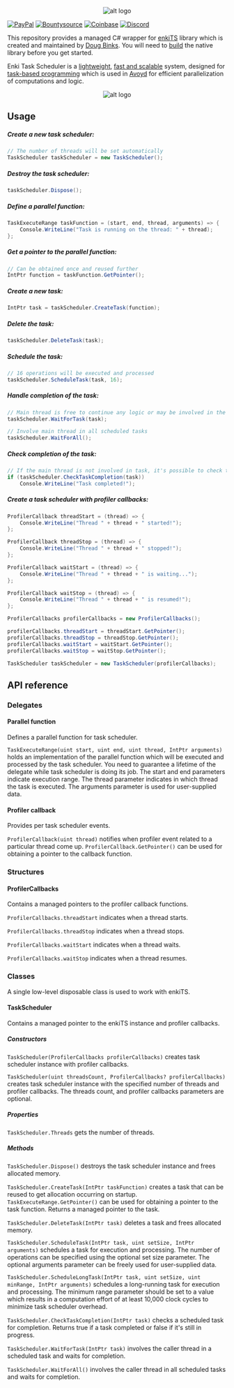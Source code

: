 <p align="center"> 
  <img src="https://i.imgur.com/Cla0umu.png" alt="alt logo">
</p>

[![PayPal](https://drive.google.com/uc?id=1OQrtNBVJehNVxgPf6T6yX1wIysz1ElLR)](https://www.paypal.me/nxrighthere) [![Bountysource](https://drive.google.com/uc?id=19QRobscL8Ir2RL489IbVjcw3fULfWS_Q)](https://salt.bountysource.com/checkout/amount?team=nxrighthere) [![Coinbase](https://drive.google.com/uc?id=1LckuF-IAod6xmO9yF-jhTjq1m-4f7cgF)](https://commerce.coinbase.com/checkout/03e11816-b6fc-4e14-b974-29a1d0886697) [![Discord](https://discordapp.com/api/guilds/515987760281288707/embed.png)](https://discord.gg/ceaWXVw)

This repository provides a managed C# wrapper for [enkiTS](https://github.com/dougbinks/enkiTS) library which is created and maintained by [Doug Binks](https://github.com/dougbinks). You will need to [build](https://github.com/dougbinks/enkiTS#building) the native library before you get started.

Enki Task Scheduler is a [lightweight](https://www.enkisoftware.com/devlogpost-20150905-1-Internals-of-a-lightweight-task-scheduler), [fast and scalable](https://www.enkisoftware.com/devlogpost-20150822-1-Implementing_a_lightweight_task_scheduler) system, designed for [task-based programming](https://www.threadingbuildingblocks.org/docs/help/tbb_userguide/Task-Based_Programming.html) which is used in [Avoyd](https://www.youtube.com/watch?v=h6ncXx-BQhs) for efficient parallelization of computations and logic.

<p align="center"> 
  <img src="https://i.imgur.com/xIcqPUN.png" alt="alt logo" title="Parallelization of the recursive Fibonacci in .NET with EnkiTasks">
</p>

Usage
--------
##### Create a new task scheduler:

```c#
// The number of threads will be set automatically
TaskScheduler taskScheduler = new TaskScheduler();
```

##### Destroy the task scheduler:
```c#
taskScheduler.Dispose();
````

##### Define a parallel function:
```c#
TaskExecuteRange taskFunction = (start, end, thread, arguments) => {
	Console.WriteLine("Task is running on the thread: " + thread);
};
````

##### Get a pointer to the parallel function:
```c#
// Can be obtained once and reused further
IntPtr function = taskFunction.GetPointer();
```

##### Create a new task:
```c#
IntPtr task = taskScheduler.CreateTask(function);
```

##### Delete the task:
```c#
taskScheduler.DeleteTask(task);
```

##### Schedule the task:
```c#
// 16 operations will be executed and processed
taskScheduler.ScheduleTask(task, 16);
```

##### Handle completion of the task:
```c#
// Main thread is free to continue any logic or may be involved in the task until completion
taskScheduler.WaitForTask(task);

// Involve main thread in all scheduled tasks
taskScheduler.WaitForAll();
```

##### Check completion of the task:
```c#
// If the main thread is not involved in task, it's possible to check task completion at any time
if (taskScheduler.CheckTaskCompletion(task))
	Console.WriteLine("Task completed!");
```

##### Create a task scheduler with profiler callbacks:
```c#
ProfilerCallback threadStart = (thread) => {
	Console.WriteLine("Thread " + thread + " started!");
};

ProfilerCallback threadStop = (thread) => {
	Console.WriteLine("Thread " + thread + " stopped!");
};

ProfilerCallback waitStart = (thread) => {
	Console.WriteLine("Thread " + thread + " is waiting...");
};

ProfilerCallback waitStop = (thread) => {
	Console.WriteLine("Thread " + thread + " is resumed!");
};

ProfilerCallbacks profilerCallbacks = new ProfilerCallbacks();

profilerCallbacks.threadStart = threadStart.GetPointer();
profilerCallbacks.threadStop = threadStop.GetPointer();
profilerCallbacks.waitStart = waitStart.GetPointer(); 
profilerCallbacks.waitStop = waitStop.GetPointer();

TaskScheduler taskScheduler = new TaskScheduler(profilerCallbacks);
```

API reference
--------
### Delegates
#### Parallel function 
Defines a parallel function for task scheduler.

`TaskExecuteRange(uint start, uint end, uint thread, IntPtr arguments)` holds an implementation of the parallel function which will be executed and processed by the task scheduler. You need to guarantee a lifetime of the delegate while task scheduler is doing its job. The start and end parameters indicate execution range. The thread parameter indicates in which thread the task is executed. The arguments parameter is used for user-supplied data.

#### Profiler callback
Provides per task scheduler events.

`ProfilerCallback(uint thread)` notifies when profiler event related to a particular thread come up. `ProfilerCallback.GetPointer()` can be used for obtaining a pointer to the callback function.

### Structures
#### ProfilerCallbacks
Contains a managed pointers to the profiler callback functions.

`ProfilerCallbacks.threadStart` indicates when a thread starts.

`ProfilerCallbacks.threadStop` indicates when a thread stops.

`ProfilerCallbacks.waitStart` indicates when a thread waits.

`ProfilerCallbacks.waitStop` indicates when a thread resumes.

### Classes
A single low-level disposable class is used to work with enkiTS.

#### TaskScheduler
Contains a managed pointer to the enkiTS instance and profiler callbacks.

##### Constructors
`TaskScheduler(ProfilerCallbacks profilerCallbacks)` creates task scheduler instance with profiler callbacks.

`TaskScheduler(uint threadsCount, ProfilerCallbacks? profilerCallbacks)` creates task scheduler instance with the specified number of threads and profiler callbacks. The threads count, and profiler callbacks parameters are optional.

##### Properties
`TaskScheduler.Threads` gets the number of threads.

##### Methods
`TaskScheduler.Dispose()` destroys the task scheduler instance and frees allocated memory.

`TaskScheduler.CreateTask(IntPtr taskFunction)` creates a task that can be reused to get allocation occurring on startup. `TaskExecuteRange.GetPointer()` can be used for obtaining a pointer to the task function. Returns a managed pointer to the task.

`TaskScheduler.DeleteTask(IntPtr task)` deletes a task and frees allocated memory.

`TaskScheduler.ScheduleTask(IntPtr task, uint setSize, IntPtr arguments)` schedules a task for execution and processing. The number of operations can be specified using the optional set size parameter. The optional arguments parameter can be freely used for user-supplied data.

`TaskScheduler.ScheduleLongTask(IntPtr task, uint setSize, uint minRange, IntPtr arguments)` schedules a long-running task for execution and processing. The minimum range parameter should be set to a value which results in a computation effort of at least 10,000 clock cycles to minimize task scheduler overhead.

`TaskScheduler.CheckTaskCompletion(IntPtr task)` checks a scheduled task for completion. Returns true if a task completed or false if it's still in progress.

`TaskScheduler.WaitForTask(IntPtr task)` involves the caller thread in a scheduled task and waits for completion.

`TaskScheduler.WaitForAll()` involves the caller thread in all scheduled tasks and waits for completion.
